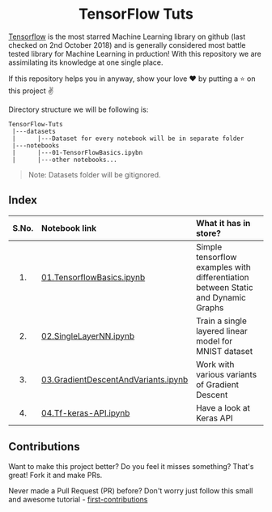 <h1 align="center">TensorFlow Tuts</h1>

[Tensorflow](https://github.com/tensorflow/tensorflow) is the most starred Machine Learning library on github (last checked on 2nd October 2018) and is generally considered most battle tested library for Machine Learning in prduction! With this repository we are assimilating its knowledge at one single place.

If this repository helps you in anyway, show your love :heart: by putting a :star: on this project :v:

Directory structure we will be following is:

```
TensorFlow-Tuts
 |---datasets
 |      |---Dataset for every notebook will be in separate folder
 |---notebooks
 |      |---01-TensorFlowBasics.ipybn
 |      |---other notebooks...
```
> Note: Datasets folder will be gitignored.

## Index

|S.No.|Notebook link                                                                         | What it has in store?|
|:---:|:-------------------------------------------------------------------------------------|:---------------------|
|1.   |[01.TensorflowBasics.ipynb](./notebooks/01.TensorflowBasics.ipynb)                    |Simple tensorflow examples with differentiation between Static and Dynamic Graphs|
|2.   |[02.SingleLayerNN.ipynb](./notebooks/02.SingleLayerNN.ipynb)                          |Train a single layered linear model for MNIST dataset|
|3.   |[03.GradientDescentAndVariants.ipynb](./notebooks/03.GradientDescentAndVariants.ipynb)|Work with various variants of Gradient Descent|
|4.   |[04.Tf-keras-API.ipynb](./notebooks/04.Tf-keras-API.ipynb)                            |Have a look at Keras API|


## Contributions
Want to make this project better? Do you feel it misses something? That's great! Fork it and make PRs.

Never made a Pull Request (PR) before? Don't worry just follow this small and awesome tutorial - [first-contributions](https://github.com/firstcontributions/first-contributions)